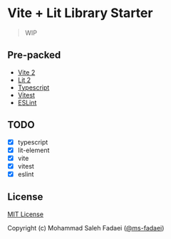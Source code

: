 # Vite + Lit Library Starter

> WIP

## Pre-packed

- [Vite 2](https://github.com/vitejs/vite)
- [Lit 2](https://github.com/lit/lit/)
- [Typescript](https://github.com/microsoft/TypeScript)
- [Vitest](https://github.com/vitest-dev/vitest)
- [ESLint](https://github.com/eslint/eslint)

## TODO

- [x] typescript
- [x] lit-element
- [x] vite
- [x] vitest
- [x] eslint

## License

[MIT License](./LICENSE)

Copyright (c) Mohammad Saleh Fadaei ([@ms-fadaei](https://github.com/ms-fadaei))
